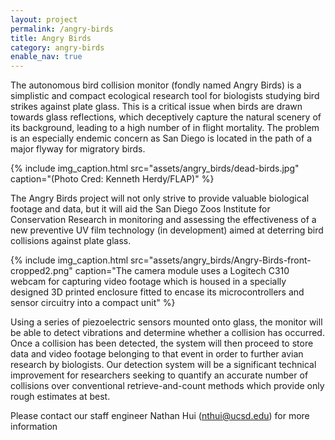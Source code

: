 ```yaml
---
layout: project
permalink: /angry-birds
title: Angry Birds
category: angry-birds
enable_nav: true
---
```

The autonomous bird collision monitor (fondly named Angry Birds) is a simplistic and compact ecological research tool for biologists studying bird strikes against plate glass. This is a critical issue when birds are drawn towards glass reflections, which deceptively capture the natural scenery of its background, leading to a high number of in flight mortality.  The problem is an especially endemic concern as San Diego is located in the path of a major flyway for migratory birds.

{% include 
    img_caption.html
    src="assets/angry_birds/dead-birds.jpg"
    caption="(Photo Cred: Kenneth Herdy/FLAP)"
%}

The Angry Birds project will not only strive to provide valuable biological footage and data, but it will aid the San Diego Zoos Institute for Conservation Research in monitoring and assessing the effectiveness of a new preventive UV film technology (in development) aimed at deterring bird collisions against plate glass.

{% include 
    img_caption.html
    src="assets/angry_birds/Angry-Birds-front-cropped2.png"
    caption="The camera module uses a Logitech C310 webcam for capturing video footage which is housed in a specially designed 3D printed enclosure fitted to encase its microcontrollers and sensor circuitry into a compact unit"
%}

Using a series of piezoelectric sensors mounted onto glass, the monitor will be able to detect vibrations and determine whether a collision has occurred. Once a collision has been detected, the system will then proceed to store data and video footage belonging to that event in order to further avian research by biologists. Our detection system will be a significant technical improvement for researchers seeking to quantify an accurate number of collisions over conventional retrieve-and-count methods which provide only rough estimates at best.

Please contact our staff engineer Nathan Hui ([nthui@ucsd.edu](mailto:nthui@ucsd.edu)) for more information